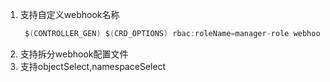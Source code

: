 1. 支持自定义webhook名称
   ```go
	$(CONTROLLER_GEN) $(CRD_OPTIONS) rbac:roleName=manager-role webhook:mutatingName=xxx-mutating-cfg,validatingName=xxx-validating-cfg paths="./..." output:crd:artifacts:config=config/crd/bases
    ```
2. 支持拆分webhook配置文件
3. 支持objectSelect,namespaceSelect
